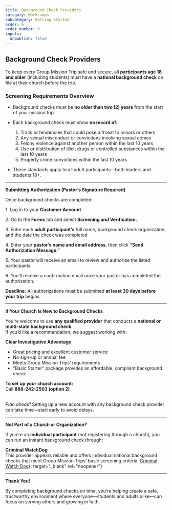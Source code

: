 ```yaml
---
title: Background Check Providers
category: Workcamps
subcategory: Getting Started
order: 6
order_number: 6
inputs:
  unpublish: false
---
```

## **Background Check Providers**

To keep every Group Mission Trip safe and secure, all **participants age 18 and older** (including students) must have a **national background check** on file at their church before the trip.

### **Screening Requirements Overview**

* Background checks must be **no older than two (2) years** from the start of your mission trip.

* Each background check must show **no record of:**
  1. Traits or tendencies that could pose a threat to minors or others
  2. Any sexual misconduct or convictions involving sexual crimes
  3. Felony violence against another person within the last 10 years
  4. Use or distribution of illicit drugs or controlled substances within the last 10 years
  5. Property crime convictions within the last 10 years

* These standards apply to all adult participants—both leaders and students 18+.

---

**Submitting Authorization (Pastor’s Signature Required)**

Once background checks are completed:

1\. Log in to your **Customer Account**

2\. Go to the **Forms** tab and select **Screening and Verification.**

3\. Enter each **adult participant’s** full name, background check organization, and the date the check was completed

4\.  Enter your **pastor’s name and email address**, then click **“Send Authorization Message.”**

5\.  Your pastor will receive an email to review and authorize the listed participants.

6\. You’ll receive a confirmation email once your pastor has completed the authorization.

**Deadline:** All authorizations must be submitted **at least 30 days before your trip** begins.

---

**If Your Church Is New to Background Checks**

You’re welcome to use **any qualified provider** that conducts a **national or multi-state background check**.<br>If you’d like a recommendation, we suggest working with:

**Clear Investigative Advantage**

* Great pricing and excellent customer service
* No sign-up or annual fee
* Meets Group Mission Trips’ requirements
* “Basic Starter” package provides an affordable, compliant background check

**To set up your church account:**<br>Call **888-242-2503 (option 2)**<br><br>

*Plan ahead!* Setting up a new account with any background check provider can take time—start early to avoid delays.

---

**Not Part of a Church or Organization?**

If you’re an **individual participant** (not registering through a church), you can run an instant background check through:

**Criminal WatchDog**<br>This provider appears reliable and offers individual national background checks that meet Group Mission Trips’ basic screening criteria. [Criminal Watch Dog](https://www.criminalwatchdog.com/){: target="_blank" rel="noopener"}

---

**Thank You!**

By completing background checks on time, you’re helping create a safe, trustworthy environment where everyone—students and adults alike—can focus on serving others and growing in faith.

&nbsp;